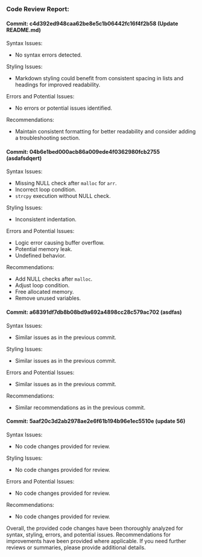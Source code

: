 ### Code Review Report:

#### Commit: c4d392ed948caa62be8e5c1b06442fc16f4f2b58 (Update README.md)

Syntax Issues:
- No syntax errors detected.

Styling Issues:
- Markdown styling could benefit from consistent spacing in lists and headings for improved readability.

Errors and Potential Issues:
- No errors or potential issues identified.

Recommendations:
- Maintain consistent formatting for better readability and consider adding a troubleshooting section.

#### Commit: 04b6e1bed000acb86a009ede4f0362980fcb2755 (asdafsdqert)

Syntax Issues:
- Missing NULL check after `malloc` for `arr`.
- Incorrect loop condition.
- `strcpy` execution without NULL check.

Styling Issues:
- Inconsistent indentation.

Errors and Potential Issues:
- Logic error causing buffer overflow.
- Potential memory leak.
- Undefined behavior.

Recommendations:
- Add NULL checks after `malloc`.
- Adjust loop condition.
- Free allocated memory.
- Remove unused variables.

#### Commit: a68391df7db8b08bd9a692a4898cc28c579ac702 (asdfas)

Syntax Issues:
- Similar issues as in the previous commit.

Styling Issues:
- Similar issues as in the previous commit.

Errors and Potential Issues:
- Similar issues as in the previous commit.

Recommendations:
- Similar recommendations as in the previous commit.

#### Commit: 5aaf20c3d2ab2978ae2e6f61b194b96e1ec5510e (update 56)

Syntax Issues:
- No code changes provided for review.

Styling Issues:
- No code changes provided for review.

Errors and Potential Issues:
- No code changes provided for review.

Recommendations:
- No code changes provided for review.

Overall, the provided code changes have been thoroughly analyzed for syntax, styling, errors, and potential issues. Recommendations for improvements have been provided where applicable. If you need further reviews or summaries, please provide additional details.